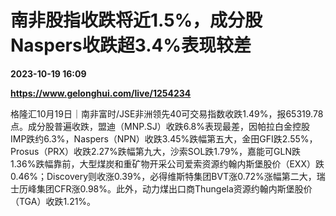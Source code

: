 # 南非股指收跌将近1.5%，成分股Naspers收跌超3.4%表现较差

**2023-10-19 16:09**

**https://www.gelonghui.com/live/1254234**

格隆汇10月19日｜南非富时/JSE非洲领先40可交易指数收跌1.49%，报65319.78点。成分股普遍收跌，盟迪（MNP.SJ）收跌6.8%表现最差，因帕拉白金控股IMP跌约6.3%，Naspers（NPN）收跌3.45%跌幅第五大，金田GFI跌2.55%，Prosus（PRX）收跌2.27%跌幅第九大，沙索SOL跌1.79%，嘉能可GLN跌1.36%跌幅靠前，大型煤炭和重矿物开采公司爱索资源约翰内斯堡股价（EXX）跌0.46%；Discovery则收涨0.39%，必得维斯特集团BVT涨0.72%涨幅第二大，瑞士历峰集团CFR涨0.98%。此外，动力煤出口商Thungela资源约翰内斯堡股价（TGA）收跌1.21%。